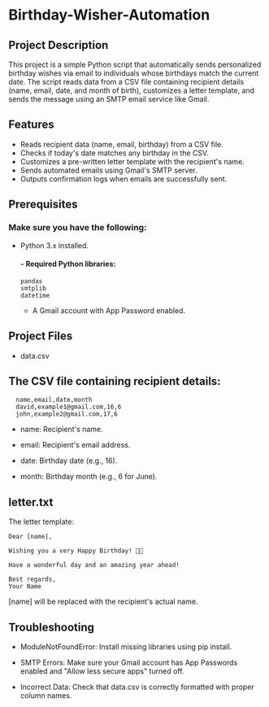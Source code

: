 # Birthday-Wisher-Automation

## Project Description
This project is a simple Python script that automatically sends personalized birthday wishes via email to individuals whose birthdays match the current date. The script reads data from a CSV file containing recipient details (name, email, date, and month of birth), customizes a letter template, and sends the message using an SMTP email service like Gmail.

## Features

- Reads recipient data (name, email, birthday) from a CSV file.
- Checks if today's date matches any birthday in the CSV.
- Customizes a pre-written letter template with the recipient's name.
- Sends automated emails using Gmail's SMTP server.
- Outputs confirmation logs when emails are successfully sent.

## Prerequisites
### Make sure you have the following:
  - Python 3.x installed.
    #### - Required Python libraries:
        pandas    
        smtplib      
        datetime

       - A Gmail account with App Password enabled.

## Project Files
   - data.csv
   ## The CSV file containing recipient details:
      name,email,date,month
      david,example1@gmail.com,16,6
      john,example2@gmail.com,17,6

   - name: Recipient's name.

   - email: Recipient's email address.

   - date: Birthday date (e.g., 16).

   - month: Birthday month (e.g., 6 for June).

## letter.txt

The letter template:

    Dear [name],
    
    Wishing you a very Happy Birthday! 🎉🎂
    
    Have a wonderful day and an amazing year ahead!
    
    Best regards,
    Your Name

[name] will be replaced with the recipient's actual name.

## Troubleshooting

 - ModuleNotFoundError: Install missing libraries using pip install.

 - SMTP Errors: Make sure your Gmail account has App Passwords enabled and "Allow less secure apps" turned off.

 - Incorrect Data: Check that data.csv is correctly formatted with proper column names.
